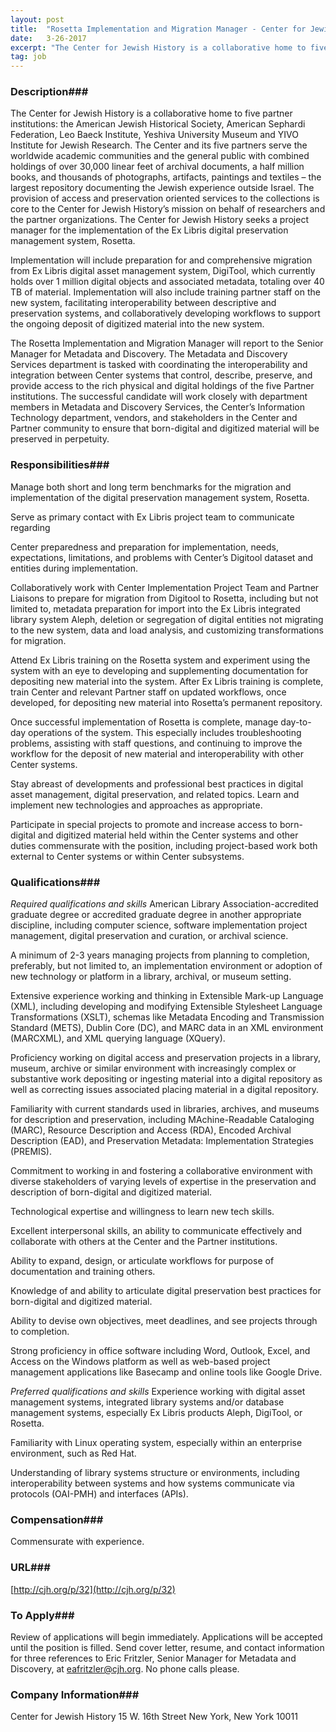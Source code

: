 ```yaml
---
layout: post
title:  "Rosetta Implementation and Migration Manager - Center for Jewish History"
date:   3-26-2017
excerpt: "The Center for Jewish History is a collaborative home to five partner institutions: the American Jewish Historical Society, American Sephardi Federation, Leo Baeck Institute, Yeshiva University Museum and YIVO Institute for Jewish Research. The Center and its five partners serve the worldwide academic communities and the general public with combined..."
tag: job
---
```


### Description###

The Center for Jewish History is a collaborative home to five partner institutions: the American Jewish Historical Society, American Sephardi Federation, Leo Baeck Institute, Yeshiva University Museum and YIVO Institute for Jewish Research. The Center and its five partners serve the worldwide academic communities and the general public with combined holdings of over 30,000 linear feet of archival documents, a half million books, and thousands of photographs, artifacts, paintings and textiles – the largest repository documenting the Jewish experience outside Israel.  The provision of access and preservation oriented services to the collections is core to the Center for Jewish History’s mission on behalf of researchers and the partner organizations.
The Center for Jewish History seeks a project manager for the implementation of the Ex Libris digital preservation management system, Rosetta.

Implementation will include preparation for and comprehensive migration from Ex Libris digital asset management system, DigiTool, which currently holds over 1 million digital objects and associated metadata, totaling over 40 TB of material. Implementation will also include training partner staff on the new system, facilitating interoperability between descriptive and preservation systems, and collaboratively developing workflows to support the ongoing deposit of digitized material into the new system.

The Rosetta Implementation and Migration Manager will report to the Senior Manager for Metadata and Discovery. The Metadata and Discovery Services department is tasked with coordinating the interoperability and integration between Center systems that control, describe, preserve, and provide access to the rich physical and digital holdings of the five Partner institutions. The successful candidate will work closely with department members in Metadata and Discovery Services, the Center’s Information Technology department, vendors, and stakeholders in the Center and Partner community to ensure that born-digital and digitized material will be preserved in perpetuity.


### Responsibilities###

Manage both short and long term benchmarks for the migration and implementation of the digital preservation management system, Rosetta.

Serve as primary contact with Ex Libris project team to communicate regarding 

Center preparedness and preparation for implementation, needs, expectations, limitations, and problems with Center’s Digitool dataset and entities during implementation.

Collaboratively work with Center Implementation Project Team and Partner 
Liaisons to prepare for migration from Digitool to Rosetta, including but not limited to, metadata preparation for import into the Ex Libris integrated library system Aleph, deletion or segregation of digital entities not migrating to the new system, data and load analysis, and customizing transformations for migration.

Attend Ex Libris training on the Rosetta system and experiment using the system with an eye to developing and supplementing documentation for depositing new material into the system. After Ex Libris training is complete, train Center and relevant Partner staff on updated workflows, once developed, for depositing new material into Rosetta’s permanent repository.

Once successful implementation of Rosetta is complete, manage day-to-day operations of the system. This especially includes troubleshooting problems, assisting with staff questions, and continuing to improve the workflow for the deposit of new material and interoperability with other Center systems.

Stay abreast of developments and professional best practices in digital asset management, digital preservation, and related topics. Learn and implement new technologies and approaches as appropriate.

Participate in special projects to promote and increase access to born-digital and digitized material held within the Center systems and other duties commensurate with the position, including project-based work both external to Center systems or within Center subsystems.


### Qualifications###

*Required qualifications and skills*
American Library Association-accredited graduate degree or accredited graduate degree in another appropriate discipline, including computer science, software implementation project management, digital preservation and curation, or archival science. 

A minimum of 2-3 years managing projects from planning to completion, preferably, but not limited to, an implementation environment or adoption of new technology or platform in a library, archival, or museum setting.

Extensive experience working and thinking in Extensible Mark-up Language (XML), including developing and modifying Extensible Stylesheet Language Transformations (XSLT), schemas like Metadata Encoding and Transmission Standard (METS), Dublin Core (DC), and MARC data in an XML environment (MARCXML), and XML querying language (XQuery).

Proficiency working on digital access and preservation projects in a library, museum, archive or similar environment with increasingly complex or substantive work depositing or ingesting material into a digital repository as well as correcting issues associated placing material in a digital repository. 

Familiarity with current standards used in libraries, archives, and museums for description and preservation, including MAchine-Readable Cataloging (MARC), Resource Description and Access (RDA), Encoded Archival Description (EAD), and Preservation Metadata: Implementation Strategies (PREMIS).

Commitment to working in and fostering a collaborative environment with diverse stakeholders of varying levels of expertise in the preservation and description of born-digital and digitized material.

Technological expertise and willingness to learn new tech skills.

Excellent interpersonal skills, an ability to communicate effectively and collaborate with others at the Center and the Partner institutions.

Ability to expand, design, or articulate workflows for purpose of documentation and training others.

Knowledge of and ability to articulate digital preservation best practices for born-digital and digitized material.

Ability to devise own objectives, meet deadlines, and see projects through to completion.

Strong proficiency in office software including Word, Outlook, Excel, and Access on the Windows platform as well as web-based project management applications like Basecamp and online tools like Google Drive.

*Preferred qualifications and skills*
Experience working with digital asset management systems, integrated library systems and/or database management systems, especially Ex Libris products Aleph, DigiTool, or Rosetta.

Familiarity with Linux operating system, especially within an enterprise environment, such as Red Hat. 

Understanding of library systems structure or environments, including interoperability between systems and how systems communicate via protocols (OAI-PMH) and interfaces (APIs). 


### Compensation###

Commensurate with experience.




### URL###

[http://cjh.org/p/32](http://cjh.org/p/32)

### To Apply###

Review of applications will begin immediately.  Applications will be accepted until the position is filled.  Send cover letter, resume, and contact information for three references to Eric Fritzler, Senior Manager for Metadata and Discovery, at eafritzler@cjh.org.  No phone calls please.


### Company Information###

Center for Jewish History
15 W. 16th Street
New York, New York  10011



